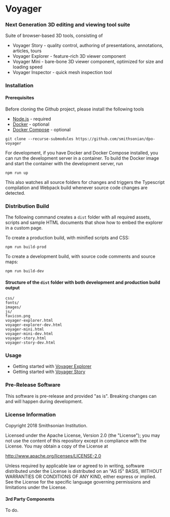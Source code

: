 # Voyager
### Next Generation 3D editing and viewing tool suite

Suite of browser-based 3D tools, consisting of

 * Voyager Story - quality control, authoring of presentations, annotations, articles, tours
 * Voyager Explorer - feature-rich 3D viewer component
 * Voyager Mini - bare-bone 3D viewer component, optimized for size and loading speed
 * Voyager Inspector - quick mesh inspection tool

### Installation

#### Prerequisites

Before cloning the Github project, please install the following tools
 * [Node.js](https://nodejs.org/en/) - required
 * [Docker](https://www.docker.com/) - optional
 * [Docker Compose](https://docs.docker.com/compose/install/) - optional

```$bash
git clone --recurse-submodules https://github.com/smithsonian/dpo-voyager
```

For development, if you have Docker and Docker Compose installed, you can run the development server in a container.
To build the Docker image and start the container with the development server, run
```$bash
npm run up
```
This also watches all source folders for changes and triggers the Typescript compilation and Webpack build whenever
source code changes are detected.

### Distribution Build

The following command creates a `dist` folder with all required assets, scripts and sample HTML documents that show
how to embed the explorer in a custom page.

To create a production build, with minified scripts and CSS:
```$bash
npm run build-prod
```

To create a development build, with source code comments and source maps:
```$bash
npm run build-dev
```

#### Structure of the `dist` folder with both development and production build output
```$bash
css/
fonts/
images/
js/
favicon.png
voyager-explorer.html
voyager-explorer-dev.html
voyager-mini.html
voyager-mini-dev.html
voyager-story.html
voyager-story-dev.html
```

### Usage

 * Getting started with [Voyager Explorer](/doc/manual/explorer-start.md)
 * Getting started with [Voyager Story](/doc/manual/story-start.md)

### Pre-Release Software
This software is pre-release and provided "as is". Breaking changes can and will happen during development.

### License Information
Copyright 2018 Smithsonian Institution.

Licensed under the Apache License, Version 2.0 (the "License"); you may not use the content of this repository except in compliance with the License. You may obtain a copy of the License at

http://www.apache.org/licenses/LICENSE-2.0

Unless required by applicable law or agreed to in writing, software distributed under the License is distributed on an "AS IS" BASIS, WITHOUT WARRANTIES OR CONDITIONS OF ANY KIND, either express or implied. See the License for the specific language governing permissions and limitations under the License.

#### 3rd Party Components

To do.